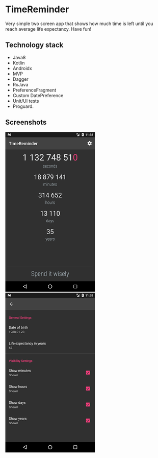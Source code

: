 # TimeReminder

Very simple two screen app that shows how much time is left until you reach average life expectancy. Have fun!

## Technology stack
- Java8
- Kotlin
- Androidx
- MVP
- Dagger
- RxJava
- PreferenceFragment
- Custom DatePreference
- Unit/UI tests
- Proguard.

## Screenshots

[![Main Screen][screen1th]][screen1]
[![Preference Screen][screen2th]][screen2]

[screen1th]: dev_files/screens/screen1_thumbnail.png
[screen1]: dev_files/screens/screen1.png
[screen2th]: dev_files/screens/screen2_thumbnail.png
[screen2]: dev_files/screens/screen2.png

